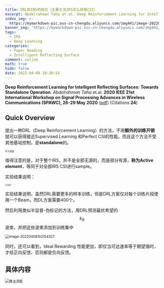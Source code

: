 ```yaml
---
title: DRL和IRS的结合（主要关注IRS怎么获取CSI）
excerpt: Abdelrahman Taha et.al.-Deep Reinforcement Learning for Intelligent Reflecting Surfaces—Towards Standalone Operation
index_img: >-
  https://mymarkdown-pic.oss-cn-chengdu.aliyuncs.com/img441/image-20220407205815166.png
banner_img: 'https://mymarkdown-pic.oss-cn-chengdu.aliyuncs.com/img441/1638523690670.jpg'
tags:
  - IRS
  - Deep Learning
categories:
  - Paper Reading
  - Intelligent Reflecting Surface
comment: valine
math: true
hide: false
date: 2022-04-08 10:30:54
---
```


**Deep Reinforcement Learning for Intelligent Reflecting Surfaces: Towards Standalone Operation**.  *Abdelrahman Taha* et.al.  **2020 IEEE 21st International Workshop on Signal Processing Advances in Wireless Communications (SPAWC), 26-29 May 2020**  ([pdf](https://ieeexplore.ieee.org/document/9154301))  (Citations **24**)

## Quick Overview

提出一种DRL（Deep Reinforcement Learning）的方法，不用**额外的训练开销**就可以获得接近Supervised Learning 和Perfect CSI的性能。而且这个方法不受其他基站控制，是**standalone**的。

<img src="https://mymarkdown-pic.oss-cn-chengdu.aliyuncs.com/img441/image-20220407205815166.png" alt="示意图" style="zoom: 50%;" />

值得注意的是，对于整个IRS，并不是全部无源的，而是部分有源，**称为Active element**，等同于对全部IRS CSI进行sample。



实验结果说明：

<img src="https://mymarkdown-pic.oss-cn-chengdu.aliyuncs.com/img441/image-20220407210210939.png" alt="实验一" style="zoom: 40%;" />

实验结果说明，虽然DRL需要更多的样本训练，但是DRL方案仅对每个训练片段使用一个Beam，而DL方案需要400个。



然后利用类似半监督-伪标记的方法，用DRL预测最优希望的$$k_B$$波束，并把这些波束添加到训练集中

<img src="https://mymarkdown-pic.oss-cn-chengdu.aliyuncs.com/img441/image-20220408102154327.png" alt="image-20220408102154327" style="zoom: 80%;" />

同时，还可以看到，Ideal Rewarding 性能更加，即仅当可达速率等于期望值时，才给正向反馈，否则都是负向反馈。

## 具体内容

<img src="https://mymarkdown-pic.oss-cn-chengdu.aliyuncs.com/img441/image-20220408102710833.png" alt="算法流程" style="zoom: 80%;" />

